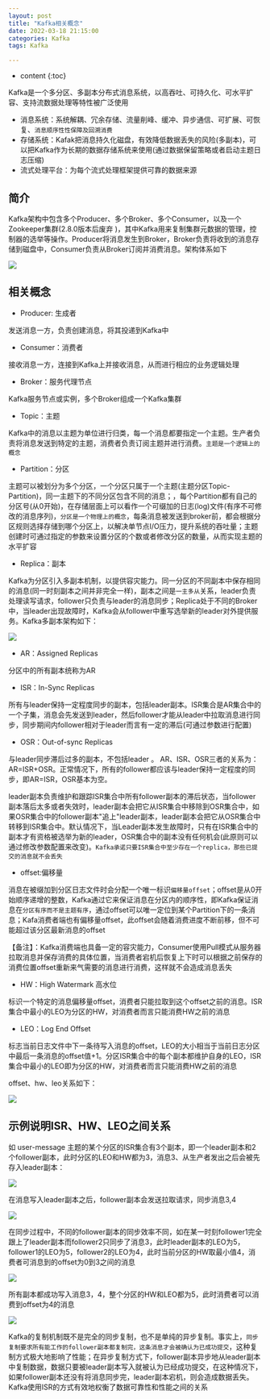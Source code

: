 ```yaml
---
layout: post
title: "Kafka相关概念"
date: 2022-03-18 21:15:00
categories: Kafka
tags: Kafka

---
```


* content
{:toc}


Kafka是一个多分区、多副本分布式消息系统，以高吞吐、可持久化、可水平扩容、支持流数据处理等特性被广泛使用

- 消息系统：系统解耦、冗余存储、流量削峰、缓冲、异步通信、可扩展、可恢复、`消息顺序性性保障及回溯消费`
- 存储系统：Kafak把消息持久化磁盘，有效降低数据丢失的风险(多副本)，可以把Kafka作为长期的数据存储系统来使用(通过数据保留策略或者启动主题日志压缩)
- 流式处理平台：为每个流式处理框架提供可靠的数据来源





## 简介

Kafka架构中包含多个Producer、多个Broker、多个Consumer，以及一个Zookeeper集群(2.8.0版本后废弃 )，其中Kafka用来复制集群元数据的管理，控制器的选举等操作。Producer将消息发生到Broker，Broker负责将收到的消息存储到磁盘中，Consumer负责从Broker订阅并消费消息。架构体系如下

![](/img/post.img/kafka/Kafka-system.png)



## 相关概念

- Producer:  生成者

发送消息一方，负责创建消息，将其投递到Kafka中

- Consumer：消费者

接收消息一方，连接到Kafka上并接收消息，从而进行相应的业务逻辑处理

- Broker：服务代理节点

Kafka服务节点或实例，多个Broker组成一个Kafka集群

- Topic：主题

Kafka中的消息以主题为单位进行归类，每一个消息都要指定一个主题。生产者负责将消息发送到特定的主题，消费者负责订阅主题并进行消费。`主题是一个逻辑上的概念`

- Partition：分区

主题可以被划分为多个分区，一个分区只属于一个主题(主题分区Topic-Partition)，同一主题下的不同分区包含不同的消息；，每个Partition都有自己的分区号(从0开始)，在存储层面上可以看作一个可缀加的日志(log)文件(有序不可修改的消息序列)，`分区是一个物理上的概念`，每条消息被发送到broker前，都会根据分区规则选择存储到哪个分区上，以解决单节点I/O压力，提升系统的吞吐量；主题创建时可通过指定的参数来设置分区的个数或者修改分区的数量，从而实现主题的水平扩容

- Replica：副本

Kafka为分区引入多副本机制，以提供容灾能力。同一分区的不同副本中保存相同的消息(同一时刻副本之间并非完全一样)，副本之间是`一主多从`关系，leader负责处理读写请求，follower只负责与leader的消息同步；Replica处于不同的Broker中，当leader出现故障时，Kafka会从follower中重写选举新的leader对外提供服务。Kafka多副本架构如下：

![](/img/post.img/kafka/Kafka-partition-replica.png)

- AR：Assigned Replicas

分区中的所有副本统称为AR

- ISR：In-Sync Replicas

所有与leader保持一定程度同步的副本，包括leader副本。ISR集合是AR集合中的一个子集，消息会先发送到leader，然后follower才能从leader中拉取消息进行同步，同步期间内follower相对于leader而言有一定的滞后(可通过参数进行配置)

- OSR：Out-of-sync Replicas

与leader同步滞后过多的副本，不包括leader 。 AR、ISR、OSR三者的关系为：AR=ISR+OSR。正常情况下，所有的follower都应该与leader保持一定程度的同步，即AR=ISR，OSR基本为空。

leader副本负责维护和跟踪ISR集合中所有follower副本的滞后状态，当follower副本落后太多或者失效时，leader副本会把它从ISR集合中移除到OSR集合中，如果OSR集合中的follower副本"追上"leader副本，leader副本会把它从OSR集合中转移到ISR集合中。默认情况下，当Leader副本发生故障时，只有在ISR集合中的副本才有资格被选举为新的leader，OSR集合中的副本没有任何机会(此原则可以通过修改参数配置来改变)。`Kafka承诺只要ISR集合中至少存在一个replica，那些已提交的消息就不会丢失`

- offset:偏移量

消息在被缀加到分区日志文件时会分配一个唯一标识`偏移量offset`；offset是从0开始顺序递增的整数，Kafka通过它来保证消息在分区内的顺序性，即Kafka保证消息在`分区有序而不是主题有序`，通过offset可以唯一定位到某个Partition下的一条消息；Kafa消费者端也有偏移量offset，此offset会随着消费进度不断前移，但不可能超过该分区最新消息的offset

【备注】：Kafka消费端也具备一定的容灾能力，Consumer使用Pull模式从服务器拉取消息并保存消费的具体位置，当消费者宕机后恢复上下时可以根据之前保存的消费位置offset重新来气需要的消息进行消费，这样就不会造成消息丢失

- HW：High Watermark 高水位

标识一个特定的消息偏移量offset，消费者只能拉取到这个offset之前的消息。ISR集合中最小的LEO为分区的HW，对消费者而言只能消费HW之前的消息

- LEO：Log End Offset

标志当前日志文件中下一条待写入消息的offset，LEO的大小相当于当前日志分区中最后一条消息的offset值+1。分区ISR集合中的每个副本都维护自身的LEO，ISR集合中最小的LEO即为分区的HW，对消费者而言只能消费HW之前的消息

offset、hw、leo关系如下：

![](/img/post.img/kafka/Kafka-offset-hw-leo.png)

## 示例说明ISR、HW、LEO之间关系

如 user-message 主题的某个分区的ISR集合有3个副本，即一个leader副本和2个follower副本，此时分区的LEO和HW都为3，消息3、从生产者发出之后会被先存入leader副本：

![](/img/post.img/kafka/Kafka-write-message-01.png)

在消息写入leader副本之后，follower副本会发送拉取请求，同步消息3,4

![](/img/post.img/kafka/Kafka-write-message-02.png)

在同步过程中，不同的follower副本的同步效率不同，如在某一时刻follower1完全跟上了leader副本而follower2只同步了消息3，此时leader副本的LEO为5，follower1的LEO为5，follower2的LEO为4，此时当前分区的HW取最小值4，消费者可消息到的offset为0到3之间的消息

![](/img/post.img/kafka/Kafka-write-message-03.png)

所有副本都成功写入消息3，4，整个分区的HW和LEO都为5，此时消费者可以消费到offset为4的消息

![](/img/post.img/kafka/Kafka-write-message-04.png)

Kafka的复制机制既不是完全的同步复制，也不是单纯的异步复制。事实上，`同步复制要求所有能工作的follower副本都复制完，这条消息才会被确认为已成功提交`，这种复制方式极大地影响了性能；在异步复制方式下，follower副本异步地从leader副本中复制数据，数据只要被leader副本写入就被认为已经成功提交，在这种情况下，如果follower副本还没有将消息同步完，leader副本宕机，则会造成数据丢失。Kafka使用ISR的方式有效地权衡了数据可靠性和性能之间的关系



